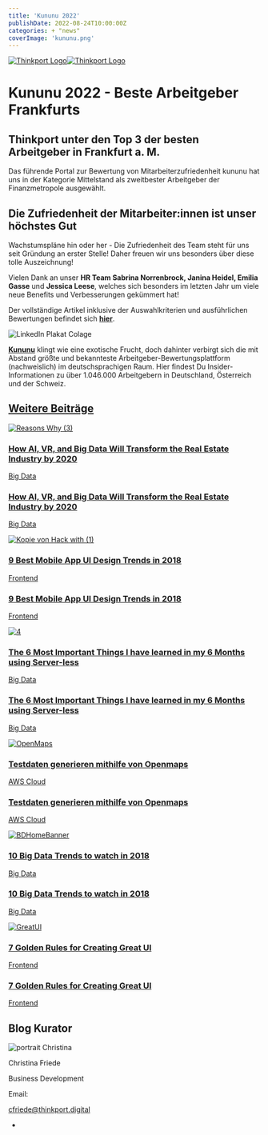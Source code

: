 ```yaml
---
title: 'Kununu 2022'
publishDate: 2022-08-24T10:00:00Z
categories: + "news"
coverImage: 'kununu.png'
---
```


[![Thinkport Logo](images/Logo_horizontral_new-ovavzp5ztqmosy1yz1jrwr9fv5swhtoc0bky3tkc3g.png 'Logo Bright Colours')](https://thinkport.digital)[![Thinkport Logo](images/Logo_horizontral_new-ovavzp5ztqmosy1yz1jrwr9fv5swhtoc0bky3tkc3g.png 'Logo Bright Colours')](https://thinkport.digital)

# Kununu 2022 - Beste Arbeitgeber Frankfurts

## Thinkport unter den Top 3 der besten Arbeitgeber in Frankfurt a. M.

Das führende Portal zur Bewertung von Mitarbeiterzufriedenheit kununu hat uns in der Kategorie Mittelstand als zweitbester Arbeitgeber der Finanzmetropole ausgewählt.

## Die Zufriedenheit der Mitarbeiter:innen ist unser höchstes Gut

Wachstumspläne hin oder her - Die Zufriedenheit des Team steht für uns seit Gründung an erster Stelle! Daher freuen wir uns besonders über diese tolle Auszeichnung!

Vielen Dank an unser **HR Team Sabrina Norrenbrock, Janina Heidel, Emilia Gasse** und **Jessica Leese**, welches sich besonders im letzten Jahr um viele neue Benefits und Verbesserungen gekümmert hat!

Der vollständige Artikel inklusive der Auswahlkriterien und ausführlichen Bewertungen befindet sich **[hier](https://lnkd.in/ekqNxC6Y)**.

![LinkedIn Plakat Colage](images/kununu-1024x1024.jpeg)

**[Kununu](https://www.kununu.com/de/info/ueber)** klingt wie eine exotische Frucht, doch dahinter verbirgt sich die mit Abstand größte und bekannteste Arbeitgeber-Bewertungsplattform (nachweislich) im deutschsprachigen Raum. Hier findest Du Insider-Informationen zu über 1.046.000 Arbeitgebern in Deutschland, Österreich und der Schweiz.

## [Weitere Beiträge](https://thinkport.digital/blog)

[![Reasons Why (3)](images/Reasons-Why-3.png 'Reasons Why (3)')](https://thinkport.digital/how-ai-vr-and-big-data-will-transform-the-real-estate-industry-by-2020/)

### [How AI, VR, and Big Data Will Transform the Real Estate Industry by 2020](https://thinkport.digital/how-ai-vr-and-big-data-will-transform-the-real-estate-industry-by-2020/ 'How AI, VR, and Big Data Will Transform the Real Estate Industry by 2020')

[Big Data](https://thinkport.digital/category/big-data/)

### [How AI, VR, and Big Data Will Transform the Real Estate Industry by 2020](https://thinkport.digital/how-ai-vr-and-big-data-will-transform-the-real-estate-industry-by-2020/ 'How AI, VR, and Big Data Will Transform the Real Estate Industry by 2020')

[Big Data](https://thinkport.digital/category/big-data/)

[![Kopie von Hack with (1)](images/Kopie-von-Hack-with-1.png 'Kopie von Hack with (1)')](https://thinkport.digital/9-best-mobile-app-ui-design-trends-in-2018/)

### [9 Best Mobile App UI Design Trends in 2018](https://thinkport.digital/9-best-mobile-app-ui-design-trends-in-2018/ '9 Best Mobile App UI Design Trends in 2018')

[Frontend](https://thinkport.digital/category/frontend/)

### [9 Best Mobile App UI Design Trends in 2018](https://thinkport.digital/9-best-mobile-app-ui-design-trends-in-2018/ '9 Best Mobile App UI Design Trends in 2018')

[Frontend](https://thinkport.digital/category/frontend/)

[![4](images/4-2.png '4')](https://thinkport.digital/the-6-most-important-things-i-have-learned-in-my-6-months-using-server-less/)

### [The 6 Most Important Things I have learned in my 6 Months using Server-less](https://thinkport.digital/the-6-most-important-things-i-have-learned-in-my-6-months-using-server-less/ 'The 6 Most Important Things I have learned in my 6 Months using Server-less')

[Big Data](https://thinkport.digital/category/big-data/)

### [The 6 Most Important Things I have learned in my 6 Months using Server-less](https://thinkport.digital/the-6-most-important-things-i-have-learned-in-my-6-months-using-server-less/ 'The 6 Most Important Things I have learned in my 6 Months using Server-less')

[Big Data](https://thinkport.digital/category/big-data/)

[![OpenMaps](images/OpenMaps-1024x696.png 'picture blog post testdata open maps')](https://thinkport.digital/testdaten-generieren-mithilfe-von-openmaps/)

### [Testdaten generieren mithilfe von Openmaps](https://thinkport.digital/testdaten-generieren-mithilfe-von-openmaps/ 'Testdaten generieren mithilfe von Openmaps')

[AWS Cloud](https://thinkport.digital/category/aws-cloud/)

### [Testdaten generieren mithilfe von Openmaps](https://thinkport.digital/testdaten-generieren-mithilfe-von-openmaps/ 'Testdaten generieren mithilfe von Openmaps')

[AWS Cloud](https://thinkport.digital/category/aws-cloud/)

[![BDHomeBanner](images/BDHomeBanner-e1535112378878.png 'BDHomeBanner')](https://thinkport.digital/10-big-data-trends-to-watch-in-2018/)

### [10 Big Data Trends to watch in 2018](https://thinkport.digital/10-big-data-trends-to-watch-in-2018/ '10 Big Data Trends to watch in 2018')

[Big Data](https://thinkport.digital/category/big-data/)

### [10 Big Data Trends to watch in 2018](https://thinkport.digital/10-big-data-trends-to-watch-in-2018/ '10 Big Data Trends to watch in 2018')

[Big Data](https://thinkport.digital/category/big-data/)

[![GreatUI](images/Kopie-von-Hack-with.png 'GreatUI')](https://thinkport.digital/7-golden-rules-for-creating-great-ui/)

### [7 Golden Rules for Creating Great UI](https://thinkport.digital/7-golden-rules-for-creating-great-ui/ '7 Golden Rules for Creating Great UI')

[Frontend](https://thinkport.digital/category/frontend/)

### [7 Golden Rules for Creating Great UI](https://thinkport.digital/7-golden-rules-for-creating-great-ui/ '7 Golden Rules for Creating Great UI')

[Frontend](https://thinkport.digital/category/frontend/)

## Blog Kurator

![portrait Christina](images/Christina.png)

Christina Friede

Business Development

Email:

[cfriede@thinkport.digital](mailto:cfriede@thinkport.digital)

-  [](https://www.linkedin.com/in/christina-friede-2a6426168/)

